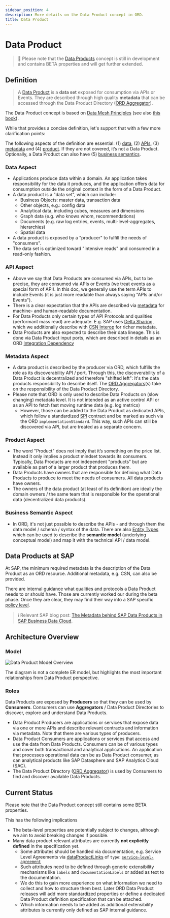 ```yaml
---
sidebar_position: 4
description: More details on the Data Product concept in ORD.
title: Data Product
---
```


# Data Product

> 🚧 Please note that the [Data Products](../interfaces/Document#data-product) concept is still in development and contains <span className="feature-status-beta">BETA</span> properties and will get further extended.

## Definition

> A [Data Product](../interfaces/Document#data-product) is a **data set** exposed for consumption via APIs or Events.
> They are described through high quality **metadata** that can be accessed through the Data Product Directory ([ORD Aggregator](../#ord-aggregator)).

The Data Product concept is based on [Data Mesh Principles](https://martinfowler.com/articles/data-mesh-principles.html) (see also [this book](https://www.thoughtworks.com/en-de/insights/books/data-mesh)).

While that provides a concise definition, let's support that with a few more clarification points:

The following aspects of the definition are essential: (1) [data](#data-aspect), (2) [APIs](#api-aspect), (3) [metadata](#metadata-aspect) and (4) [product](#product-aspect). If they are not covered, it’s not a Data Product. Optionally, a Data Product can also have (5) [business semantics](#business-semantic-aspect).

### Data Aspect

- Applications produce data within a domain. An application takes responsibility for the data it produces, and the application offers data for consumption outside the original context in the form of a Data Product.
- A data product is a "data set", which can include:
  - Business Objects: master data, transaction data
  - Other objects, e.g.: config data
  - Analytical data, including cubes, measures and dimensions
  - Graph data (e.g. who knows whom, recommendations)
  - Documents (e.g. raw log entries, events, multi-level-aggregates, hierarchies)
  - Spatial data
- A data product is exposed by a "producer" to fulfill the needs of "consumers".
- The data set is optimized toward "intensive reads" and consumed in a read-only fashion.

### API Aspect

- Above we say that Data Products are consumed via APIs, but to be precise, they are consumed via APIs or Events (we treat events as a special form of API). In this doc, we generally use the term APIs to include Events (it is just more readable than always saying "APIs and/or Events").
- There is a clear expectation that the APIs are described via [metadata](#metadata-aspect) for machine- and human-readable documentation.
- For Data Products only certain types of API Protocols and qualities (performant mass read) are adequate. E.g. SAP uses [Delta Sharing](https://github.com/delta-io/delta-sharing/blob/main/PROTOCOL.md), which we additionally describe with [CSN Interop](https://sap.github.io/csn-interop-specification/) for richer metadata.
- Data Products are also expected to describe their data lineage. This is done via Data Product input ports, which are described in details as an ORD [Integration Dependency](../interfaces/Document#integration-dependency)

### Metadata Aspect

- A data product is described by the producer via ORD, which fulfills the role as its discoverability API / port. Through this, the discoverability of a Data Product is decentralized and therefore "shifted left": It's the data products responsibility to describe itself. The [ORD Aggregators](../#ord-aggregator)(s) take on the responsibility of the Data Product Directory.
- Please note that ORD is only used to describe Data Products on (slow changing) metadata level. It is not intended as an active control API or as an API to fetch fast moving runtime data (e.g. log metrics)
  - However, those can be added to the Data Product as dedicated APIs, which follow a standardized [SPI](https://en.wikipedia.org/wiki/Service_provider_interface) contract and be marked as such via the ORD `implementationStandard`. This way, such APIs can still be discovered via API, but are treated as a separate concern.

### Product Aspect

- The word "Product" does not imply that it’s something on the price list. Instead it only implies a product mindset towards its consumers. Typically, Data Products are not independent "products" but are available as part of a larger product that produces them.
- Data Products have owners that are responsible for defining what Data Products to produce to meet the needs of consumers. All data products have owners.
- The owners of the data product (at least of its definition) are ideally the domain owners / the same team that is responsible for the operational data (decentralized data products).

### Business Semantic Aspect

- In ORD, it's not just possible to describe the APIs - and through them the data model / schema / syntax of the data. There are also [Entity Types](../interfaces/Document#entity-type) which can be used to describe the **semantic model** (underlying conceptual model) and map it with the technical API / data model.

## Data Products at SAP

At SAP, the minimum required metadata is the description of the Data Product as an ORD resource. Additional metadata, e.g. CSN, can also be provided.

There are internal guidance what qualities and protocols a Data Product needs to or should have. Those are currently worked our during the beta phase. Once they are clear, they may find their way into a SAP specific [policy level](../../spec-extensions/policy-levels/index.mdx).

> ℹ Relevant SAP blog post: [The Metadata behind SAP Data Products in SAP Business Data Cloud](https://community.sap.com/t5/technology-blogs-by-sap/the-metadata-behind-sap-data-products-in-sap-business-data-cloud/ba-p/14016947).

## Architecture Overview

### Model

![Data Product Model Overview](/img/data-product-model.drawio.svg "Data Product Model Overview")

The diagram is not a complete ER model, but highlights the most important relationships from Data Product perspective.

### Roles

Data Products are exposed by **Producers** so that they can be used by **Consumers**. Consumers can use **Aggregators** / Data Product Directories to discover, explore and understand Data Products.

- Data Product Producers are applications or services that expose data via one or more APIs and describe relevant contracts and information via metadata. Note that there are various types of producers.
- Data Product Consumers are applications or services that access and use the data from Data Products. Consumers can be of various types and cover both transactional and analytical applications. An application that processes operational data can be as Data Product consumer, as can analytical products like SAP Datasphere and SAP Analytics Cloud (SAC).
- The Data Product Directory ([ORD Aggregator](../#ord-aggregator)) is used by Consumers to find and discover available Data Products.

## Current Status

Please note that the Data Product concept still contains some <span className="feature-status-beta" title="This feature is in BETA status and subject to potential changes.">BETA</span> properties.

This has the following implications

- The beta-level properties are potentially subject to changes, although we aim to avoid breaking changes if possible.
- Many data product relevant attributes are currently **not explicitly defined** in the specification yet.
  - Some attributes should be handled via documentation, e.g. Service Level Agreements via [dataProductLinks](../interfaces/Document#data-product_dataproductlinks) of `type`: [`service-level-agreement`](../interfaces/Document#data-product-link_type)
  - Such attributes need to be defined through generic extensibility mechanisms like `labels` and `documentationLabels` or added as text to the documentation.
  - We do this to gain more experience on what information we need to collect and how to structure them best. Later ORD Data Product releases will add more standardized properties or define a dedicated Data Product definition specification that can be attached.
  - Which information needs to be added as additional extensibility attributes is currently only defined as SAP internal guidance.
